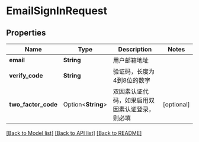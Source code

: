 # EmailSignInRequest

## Properties

Name | Type | Description | Notes
------------ | ------------- | ------------- | -------------
**email** | **String** | 用户邮箱地址 | 
**verify_code** | **String** | 验证码，长度为4到8位的数字 | 
**two_factor_code** | Option<**String**> | 双因素认证代码，如果启用双因素认证登录，则必填 | [optional]

[[Back to Model list]](../README.md#documentation-for-models) [[Back to API list]](../README.md#documentation-for-api-endpoints) [[Back to README]](../README.md)



